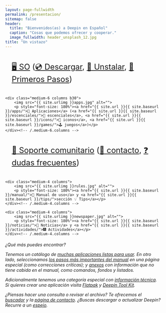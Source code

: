 ```yaml
---
layout: page-fullwidth
permalink: /presentacion/
sitemap: false
header:
  title: "Bienvenidos(as) a Deepin en Español"
  caption: "Cosas que podemos ofrecer y cooperar."
  image_fullwidth: header_unsplash_12.jpg
title: "Un vistazo"
---
```

<!--more-->

<div class="row t60">
    <div class="medium-6 columns b30">
        <img src="{{ site.urlimg }}landscape.jpg" alt="">
        <p style="font-size: 180%"><a href="{{ site.url }}{{ site.baseurl }}/so">🖥️ SO</a> (<a href="{{ site.url }}{{ site.baseurl }}/download">💿 Descargar</a>, <a href="{{ site.url }}{{ site.baseurl }}/install">🔽 Unstalar</a>, <a href="{{ site.url }}{{ site.baseurl }}/manual/postinstalacion">🔼 Primeros Pasos</a>)</p>
    </div><!-- /.medium-6.columns -->

    <div class="medium-6 columns b30">
        <img src="{{ site.urlimg }}apps.jpg" alt="">
        <p style="font-size: 180%"><a href="{{ site.url }}{{ site.baseurl }}/apps/">📁 Aplicaciones</a> (<a href="{{ site.url }}{{ site.baseurl }}/escenciales/">📍 escenciales</a>, <a href="{{ site.url }}{{ site.baseurl }}/icons/">🎨 iconos</a>, <a href="{{ site.url }}{{ site.baseurl }}/games/">🕹️ juegos</a>)</p>
    </div><!-- /.medium-6.columns -->
</div><!-- /.row -->


<div class="row t30">
    <div class="medium-4 columns">
        <img src="{{ site.urlimg }}people.jpg" alt="">
        <p style="font-size: 180%"><a href="{{ site.url }}{{ site.baseurl }}/info/">👥 Soporte comunitario</a> (<a href="{{ site.url }}{{ site.baseurl }}/info/contacto">💬 contacto</a>, <a href="{{ site.url }}{{ site.baseurl }}/anexos/dudas">❓ dudas frecuentes</a>)</p>
    </div><!-- /.medium-4.columns -->

    <div class="medium-4 columns">
        <img src="{{ site.urlimg }}rules.jpg" alt="">
        <p style="font-size: 180%"><a href="{{ site.url }}{{ site.baseurl }}/manual/">📒 Manual de uso</a> y <a href="{{ site.url }}{{ site.baseurl }}/tips/">sección 💡 Tips</a></p>
    </div><!-- /.medium-4.columns -->

    <div class="medium-4 columns">
        <img src="{{ site.urlimg }}newspaper.jpg" alt="">
        <p style="font-size: 180%"><a href="{{ site.url }}{{ site.baseurl }}/noticias/">📣 Noticias</a> y <a href="{{ site.url }}{{ site.baseurl }}/actividades/">🎆 Actividades</a></p>
    </div><!-- /.medium-4.columns -->

</div><!-- /.row -->
<h6>¿Qué más puedes encontrar?

Tenemos un catálogo de <a href="{{ site.url }}{{ site.baseurl }}/guiapps/">muchas aplicaciones listas para usar</a>. En otro lado, seleccionamos <a href="{{ site.url }}{{ site.baseurl }}/destacado/">los pasos más importantes del manual</a> en una página especial (como correcciones críticas); y <a href="{{ site.url }}{{ site.baseurl }}/anexos/">anexos</a> con información que no tiene cabida en el manual, como comandos, fondos y listados.

Adicionalmente tenemos una categoría especial con <a href="{{ site.url }}{{ site.baseurl }}/tecnico/">información técnica</a>. Si quieres crear una aplicación visita <a href="{{ site.url }}{{ site.baseurl }}/tecnico/flatpak/">Flatpak</a> y <a href="{{ site.url }}{{ site.baseurl }}/tecnico/dtk/">Deepin Tool Kit</a>.

¿Piensas hacer una consulta o revisar el archivo? Te ofrecemos el <a href="{{ site.url }}{{ site.baseurl }}/search/">buscador</a> y la <a href="{{ site.url }}{{ site.baseurl }}/info/contacto/">página de contacto</a>. ¿Buscas descargar o actualizar Deepin? Recurre a un <a href="{{ site.url }}{{ site.baseurl }}/tips/mirror">espejo</a>.
